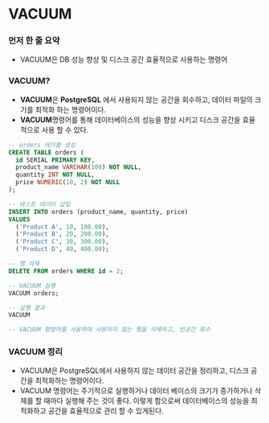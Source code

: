 # **VACUUM**

### 먼저 한 줄 요약

- VACUUM은 DB 성능 향상 및 디스크 공간 효율적으로 사용하는 명령어

### VACUUM?

- **VACUUM**은 **PostgreSQL** 에서 사용되지 않는 공간을 회수하고, 데이터 파일의 크기를 최적화 하는 명령어이다.
- **VACUUM**명령어를 통해 데이터베이스의 성능을 향상 시키고 디스크 공간을 효율적으로 사용 할 수 있다.

```sql
-- orders 테이블 생성
CREATE TABLE orders (
  id SERIAL PRIMARY KEY,
  product_name VARCHAR(100) NOT NULL,
  quantity INT NOT NULL,
  price NUMERIC(10, 2) NOT NULL
);

-- 테스트 데이터 삽입
INSERT INTO orders (product_name, quantity, price)
VALUES
  ('Product A', 10, 100.00),
  ('Product B', 20, 200.00),
  ('Product C', 30, 300.00),
  ('Product D', 40, 400.00);

-- 행 삭제
DELETE FROM orders WHERE id = 2;

-- VACUUM 실행
VACUUM orders;

-- 실행 결과
VACUUM

-- VACUUM 명령어를 사용하여 사용하지 않는 행을 삭제하고, 빈공간 회수
```

### **VACUUM** 정리

- VACUUM은 PostgreSQL에서 사용하지 않는 데이터 공간을 정리하고, 디스크 공간을 최적화하는 명령어이다.
- VACUUM 명령어는 주기적으로 실행하거나 데이터 베이스의 크기가 증가하거나 삭제를 할 때마다 실행해 주는 것이 좋다. 이렇게 함으로써 데이터베이스의 성능을 최적화하고 공간을 효율적으로 관리 할 수 있게된다.
